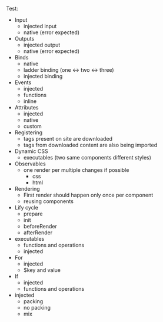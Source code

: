 Test:
- Input
  - injected input
  - native (error expected)
- Outputs
  - injected output
  - native (error expected)
- Binds
  - native
  - ladder binding (one <-> two <-> three)
  - injected binding
- Events
  - injected
  - functions
  - inline
- Attributes
  - injected
  - native
  - custom
- Registering
  - tags present on site are downloaded
  - tags from downloaded content are also being imported
- Dynamic CSS
  - executables (two same components different styles)
- Observables
  - one render per multiple changes if possible
    - css
    - html
- Rendering
  - First render should happen only once per component
  - reusing components
- Lify cycle
  - prepare
  - init
  - beforeRender
  - afterRender
- executables
  - functions and operations
  - injected
- For
  - injected
  - $key and value
- If
  - injected
  - functions and operations
- injected
  - packing
  - no packing
  - mix
